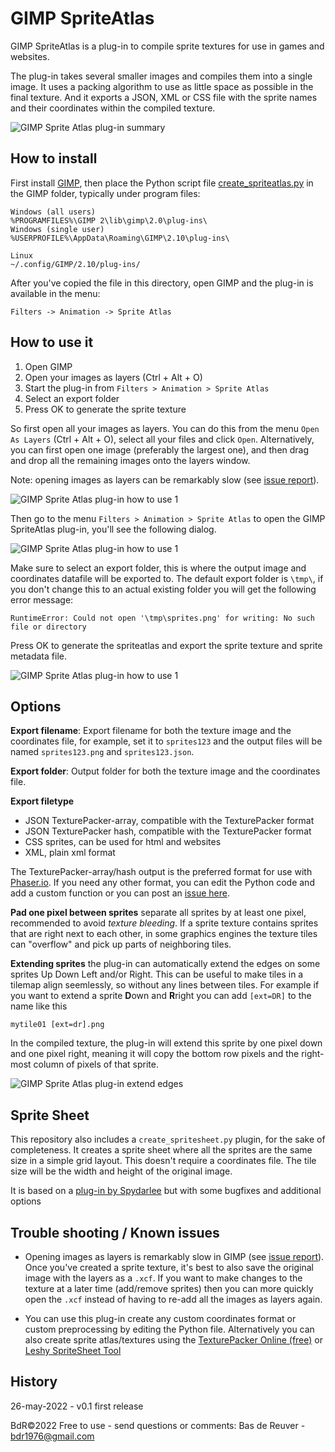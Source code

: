 GIMP SpriteAtlas
================

GIMP SpriteAtlas is a plug-in to compile
sprite textures for use in games and websites.

The plug-in takes several smaller images and compiles them into a single image.
It uses a packing algorithm to use as little space as possible in the final
texture. And it exports a JSON, XML or CSS file with the sprite names and
their coordinates within the compiled texture.

![GIMP Sprite Atlas plug-in summary](/docs/spriteatlas_summary.png?raw=true "GIMP Sprite Atlas plug-in summary")

How to install
-------------
First install [GIMP](https://www.gimp.org/), then place the Python script file
[create_spriteatlas.py](/GIMP%202/lib/gimp/2.0/plug-ins) in the GIMP folder,
typically under program files:

	Windows (all users)
	%PROGRAMFILES%\GIMP 2\lib\gimp\2.0\plug-ins\
	Windows (single user)
	%USERPROFILE%\AppData\Roaming\GIMP\2.10\plug-ins\
	
	Linux
	~/.config/GIMP/2.10/plug-ins/

After you've copied the file in this directory, open GIMP and the plug-in is
available in the menu:

	Filters -> Animation -> Sprite Atlas

How to use it
-------------

1. Open GIMP
2. Open your images as layers (Ctrl + Alt + O)
3. Start the plug-in from `Filters > Animation > Sprite Atlas`
4. Select an export folder
5. Press OK to generate the sprite texture

So first open all your images as layers. You can do this from the menu
`Open As Layers` (Ctrl + Alt + O), select all your files and click `Open`.
Alternatively, you can first open one image (preferably the largest one), and
then drag and drop all the remaining images onto the layers window.

Note: opening images as layers can be remarkably slow
(see [issue report](https://gitlab.gnome.org/GNOME/gimp/-/issues/8200)).

![GIMP Sprite Atlas plug-in how to use 1](/docs/gimp_screenshot1.png?raw=true "GIMP Sprite Atlas plug-in how to use 1")

Then go to the menu `Filters > Animation > Sprite Atlas` to open the GIMP
SpriteAtlas plug-in, you'll see the following dialog.

![GIMP Sprite Atlas plug-in how to use 1](/docs/gimp_screenshot2.png?raw=true "GIMP Sprite Atlas plug-in how to use 2")

Make sure to select an export folder, this is where the output image and
coordinates datafile will be exported to. The default export folder is
`\tmp\`, if you don't change this to an actual existing folder you will get
the following error message:

	RuntimeError: Could not open '\tmp\sprites.png' for writing: No such file or directory

Press OK to generate the spriteatlas and export the sprite texture and sprite
metadata file.

![GIMP Sprite Atlas plug-in how to use 1](/docs/gimp_screenshot3.png?raw=true "GIMP Sprite Atlas plug-in how to use 3")

Options
-------

**Export filename**: Export filename for both the texture image and the
coordinates file, for example, set it to `sprites123` and the output files
will be named `sprites123.png` and `sprites123.json`.

**Export folder**: Output folder for both the texture image and the
coordinates file.

**Export filetype**

* JSON TexturePacker-array, compatible with the TexturePacker format
* JSON TexturePacker hash, compatible with the TexturePacker format
* CSS sprites, can be used for html and websites
* XML, plain xml format

The TexturePacker-array/hash output is the preferred format for use with
[Phaser.io](https://phaser.io/). If you need any other format, you can edit
the Python code and add a custom function or you can post an
[issue here](https://github.com/BdR76/GIMPSpriteAtlas/issues).

**Pad one pixel between sprites** separate all sprites by at least one pixel,
recommended to avoid *texture bleeding*. If a sprite texture contains sprites
that are right next to each other, in some graphics engines the
texture tiles can "overflow" and pick up parts of neighboring tiles.

**Extending sprites** the plug-in can automatically extend the edges on some
sprites Up Down Left and/or Right. This can be useful to make tiles in a
tilemap align seemlessly, so without any lines between tiles. For example if
you want to extend a sprite **D**own and **R**right you can add `[ext=DR]` to
the name like this

	mytile01 [ext=dr].png

In the compiled texture, the plug-in will extend this sprite by one pixel down
and one pixel right, meaning it will copy the bottom row pixels and the
right-most column of pixels of that sprite.

![GIMP Sprite Atlas plug-in extend edges](/docs/spriteatlas_extend.png?raw=true "GIMP Sprite Atlas plug-in extend edges")

Sprite Sheet
------------
This repository also includes a `create_spritesheet.py` plugin, for the sake
of completeness. It creates a sprite sheet where all the sprites are the same
size in a simple grid layout. This doesn't require a coordinates file.
The tile size will be the width and height of the original image.

It is based on a [plug-in by Spydarlee](https://github.com/Spydarlee/scripts/tree/master/GIMP)
but with some bugfixes and additional options

Trouble shooting / Known issues
-------------------------------
* Opening images as layers is remarkably slow in GIMP (see 
[issue report](https://gitlab.gnome.org/GNOME/gimp/-/issues/8200)).
Once you've created a sprite texture, it's best to also save the original
image with the layers as a `.xcf`. If you want to make changes to the texture
at a later time (add/remove sprites) then you can more quickly open the `.xcf`
instead of having to re-add all the images as layers again.

* You can use this plug-in create any custom coordinates format or custom
preprocessing by editing the Python file. Alternatively you can also create
sprite atlas/textures using the 
[TexturePacker Online (free)](https://www.codeandweb.com/tp-online)
or [Leshy SpriteSheet Tool](https://www.leshylabs.com/apps/sstool/)

History
-------
26-may-2022 - v0.1 first release  

BdR©2022 Free to use - send questions or comments: Bas de Reuver - bdr1976@gmail.com
